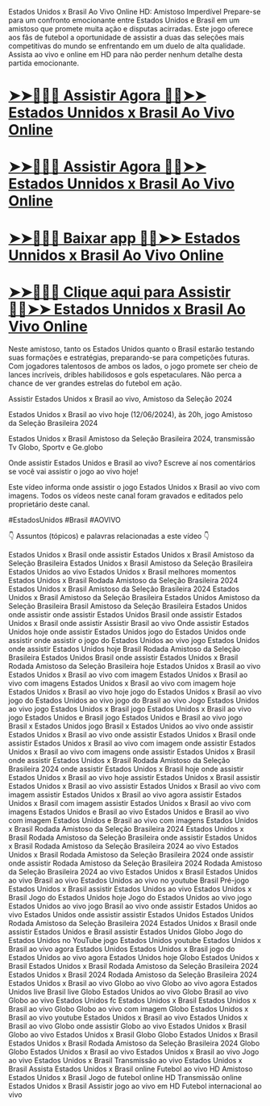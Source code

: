 Estados Unidos x Brasil Ao Vivo Online HD: Amistoso Imperdível
Prepare-se para um confronto emocionante entre Estados Unidos e Brasil em um amistoso que promete muita ação e disputas acirradas. Este jogo oferece aos fãs de futebol a oportunidade de assistir a duas das seleções mais competitivas do mundo se enfrentando em um duelo de alta qualidade. Assista ao vivo e online em HD para não perder nenhum detalhe desta partida emocionante.

[➤➤🔴✅📱 Assistir Agora 🔴✅➤➤ Estados Unnidos x Brasil Ao Vivo Online](https://megafute.com/futebol-ao-vivo-online-pela-internet/)
=======
[➤➤🔴✅📱 Assistir Agora 🔴✅➤➤ Estados Unnidos x Brasil Ao Vivo Online](https://megafute.com/futebol-ao-vivo-online-pela-internet/)
=======
[➤➤🔴✅📱 Baixar app 🔴✅➤➤ Estados Unnidos x Brasil Ao Vivo Online](https://mediaacesso.my.canva.site/megafute)
=======
[➤➤🔴✅📱 Clique aqui para Assistir 🔴✅➤➤ Estados Unnidos x Brasil Ao Vivo Online](https://megafute.com/futebol-ao-vivo-online-pela-internet/)
=======

Neste amistoso, tanto os Estados Unidos quanto o Brasil estarão testando suas formações e estratégias, preparando-se para competições futuras. Com jogadores talentosos de ambos os lados, o jogo promete ser cheio de lances incríveis, dribles habilidosos e gols espetaculares. Não perca a chance de ver grandes estrelas do futebol em ação.

Assistir Estados Unidos x Brasil ao vivo, Amistoso da Seleção 2024

Estados Unidos x Brasil ao vivo hoje (12/06/2024), às 20h, jogo Amistoso da Seleção Brasileira 2024

Estados Unidos x Brasil Amistoso da Seleção Brasileira 2024, transmissão Tv Globo, Sportv e Ge.globo

Onde assistir Estados Unidos e Brasil ao vivo?
Escreve aí nos comentários se você vai assistir o jogo ao vivo hoje!

Este vídeo informa onde assistir o jogo Estados Unidos x Brasil ao vivo com imagens. Todos os vídeos neste canal foram gravados e editados pelo proprietário deste canal.

#EstadosUnidos #Brasil #AOVIVO

👇 Assuntos (tópicos) e palavras relacionadas a este vídeo 👇

Estados Unidos x Brasil onde assistir
Estados Unidos x Brasil Amistoso da Seleção Brasileira
Estados Unidos x Brasil Amistoso da Seleção Brasileira
Estados Unidos ao vivo
Estados Unidos x Brasil melhores momentos
Estados Unidos x Brasil Rodada Amistoso da Seleção Brasileira 2024
Estados Unidos x Brasil Amistoso da Seleção Brasileira 2024
Estados Unidos x Brasil Amistoso da Seleção Brasileira
Estados Unidos Amistoso da Seleção Brasileira
Brasil Amistoso da Seleção Brasileira
Estados Unidos onde assistir
onde assistir Estados Unidos
Brasil onde assistir
Estados Unidos x Brasil onde assistir
Assistir Brasil ao vivo
Onde assistir Estados Unidos hoje
onde assistir Estados Unidos
jogo do Estados Unidos onde assistir
onde assistir o jogo do Estados Unidos ao vivo
jogo Estados Unidos onde assistir
Estados Unidos hoje
Brasil Rodada Amistoso da Seleção Brasileira
Estados Unidos Brasil onde assistir
Estados Unidos x Brasil
Rodada Amistoso da Seleção Brasileira hoje
Estados Unidos x Brasil ao vivo
Estados Unidos x Brasil ao vivo com imagem
Estados Unidos x Brasil ao vivo com imagens
Estados Unidos x Brasil ao vivo com imagem hoje
Estados Unidos x Brasil ao vivo hoje
jogo do Estados Unidos x Brasil ao vivo
jogo do Estados Unidos ao vivo
jogo do Brasil ao vivo
Jogo Estados Unidos ao vivo
jogo Estados Unidos x Brasil
jogo Estados Unidos x Brasil ao vivo
jogo Estados Unidos e Brasil
jogo Estados Unidos e Brasil ao vivo
jogo Brasil x Estados Unidos
jogo Brasil x Estados Unidos ao vivo
onde assistir Estados Unidos x Brasil ao vivo
onde assistir Estados Unidos x Brasil
onde assistir Estados Unidos x Brasil ao vivo com imagem
onde assistir Estados Unidos x Brasil ao vivo com imagens
onde assistir Estados Unidos x Brasil
onde assistir Estados Unidos x Brasil Rodada Amistoso da Seleção Brasileira 2024
onde assistir Estados Unidos x Brasil hoje
onde assistir Estados Unidos x Brasil ao vivo hoje
assistir Estados Unidos x Brasil
assistir Estados Unidos x Brasil ao vivo
assistir Estados Unidos x Brasil ao vivo com imagem
assistir Estados Unidos x Brasil ao vivo agora
assistir Estados Unidos x Brasil com imagem
assistir Estados Unidos x Brasil ao vivo com imagens
Estados Unidos e Brasil ao vivo
Estados Unidos e Brasil ao vivo com imagem
Estados Unidos e Brasil ao vivo com imagens
Estados Unidos x Brasil Rodada Amistoso da Seleção Brasileira 2024
Estados Unidos x Brasil Rodada Amistoso da Seleção Brasileira onde assistir
Estados Unidos x Brasil Rodada Amistoso da Seleção Brasileira 2024 ao vivo
Estados Unidos x Brasil Rodada Amistoso da Seleção Brasileira 2024 onde assistir
onde assistir Rodada Amistoso da Seleção Brasileira 2024
Rodada Amistoso da Seleção Brasileira 2024
ao vivo Estados Unidos x Brasil
Estados Unidos ao vivo
Brasil ao vivo
Estados Unidos ao vivo no youtube
Brasil
Pré-jogo Estados Unidos x Brasil
assistir Estados Unidos ao vivo 
Estados Unidos x Brasil
Jogo do Estados Unidos hoje
Jogo do Estados Unidos ao vivo
jogo Estados Unidos ao vivo
jogo Brasil ao vivo
onde assistir Estados Unidos ao vivo
Estados Unidos onde assistir
assistir Estados Unidos
Estados Unidos Rodada Amistoso da Seleção Brasileira 2024
Estados Unidos x Brasil onde assistir
Estados Unidos e Brasil
assistir Estados Unidos Globo
Jogo do Estados Unidos no YouTube
jogo Estados Unidos youtube
Estados Unidos x Brasil ao vivo agora
Estados Unidos
Estados Unidos x
Brasil
jogo do Estados Unidos ao vivo agora
Estados Unidos hoje
Globo
Estados Unidos x Brasil
Estados Unidos x Brasil Rodada Amistoso da Seleção Brasileira 2024
Estados Unidos x Brasil 2024 Rodada Amistoso da Seleção Brasileira 2024
Estados Unidos x Brasil ao vivo
Globo ao vivo
Globo ao vivo agora
Estados Unidos live
Brasil live
Globo Estados Unidos ao vivo
Globo Brasil ao vivo
Globo ao vivo
Estados Unidos fc Estados Unidos x Brasil
Estados Unidos x Brasil ao vivo Globo
Globo ao vivo com imagem
Globo Estados Unidos x Brasil ao vivo
youtube Estados Unidos x Brasil ao vivo
Estados Unidos x Brasil ao vivo Globo
onde assistir Globo ao vivo
Estados Unidos x Brasil Globo ao vivo
Estados Unidos x Brasil Globo
Globo Estados Unidos x Brasil
Estados Unidos x Brasil Rodada Amistoso da Seleção Brasileira 2024 Globo
Globo Estados Unidos x Brasil ao vivo
Estados Unidos x Brasil ao vivo
Jogo ao vivo Estados Unidos x Brasil
Transmissão ao vivo Estados Unidos x Brasil
Assista Estados Unidos x Brasil online
Futebol ao vivo HD
Amistoso Estados Unidos x Brasil
Jogo de futebol online HD
Transmissão online Estados Unidos x Brasil
Assistir jogo ao vivo em HD
Futebol internacional ao vivo
